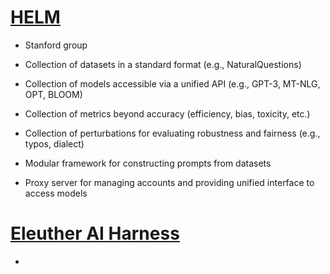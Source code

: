 
# [HELM](https://github.com/stanford-crfm/helm)

- Stanford group

- Collection of datasets in a standard format (e.g., NaturalQuestions)
- Collection of models accessible via a unified API (e.g., GPT-3, MT-NLG, OPT, BLOOM)
- Collection of metrics beyond accuracy (efficiency, bias, toxicity, etc.)
- Collection of perturbations for evaluating robustness and fairness (e.g., typos, dialect)
- Modular framework for constructing prompts from datasets
- Proxy server for managing accounts and providing unified interface to access models

# [Eleuther AI Harness](https://github.com/EleutherAI/lm-evaluation-harness/tree/master/scripts)

- 